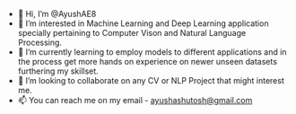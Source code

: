 - 👋 Hi, I’m @AyushAE8
- 👀 I’m interested in Machine Learning and Deep Learning application specially pertaining to Computer Vison and Natural Language Processing.
- 🌱 I’m currently learning to employ models to different applications and in the process get more hands on experience on newer unseen datasets furthering my skillset.
- 💞️ I’m looking to collaborate on any CV or NLP Project that might interest me.
- 📫 You can reach me on my email - ayushashutosh@gmail.com

<!---
AyushAE8/AyushAE8 is a ✨ special ✨ repository because its `README.md` (this file) appears on your GitHub profile.
You can click the Preview link to take a look at your changes.
--->
